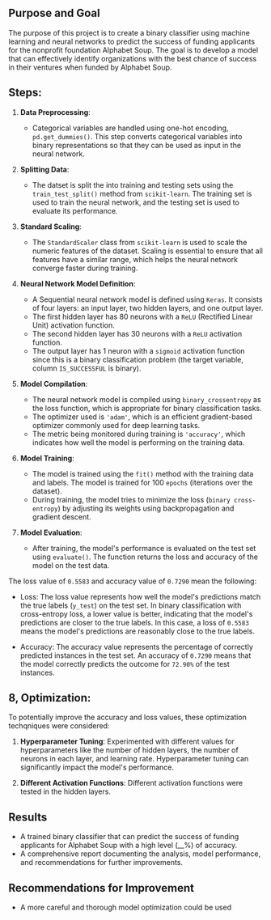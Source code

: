 ## Purpose and Goal
The purpose of this project is to create a binary classifier using machine learning and neural networks to predict the success of funding applicants for the nonprofit foundation Alphabet Soup. The goal is to develop a model that can effectively identify organizations with the best chance of success in their ventures when funded by Alphabet Soup.

## Steps:
1. **Data Preprocessing**:
   - Categorical variables are handled using one-hot encoding, `pd.get_dummies()`. This step converts categorical variables into binary representations so that they can be used as input in the neural network.

2. **Splitting Data**:
   - The datset is split the into training and testing sets using the `train_test_split()` method from `scikit-learn`. The training set is used to train the neural network, and the testing set is used to evaluate its performance.

3. **Standard Scaling**:
   - The `StandardScaler` class from `scikit-learn` is used to scale the numeric features of the dataset. Scaling is essential to ensure that all features have a similar range, which helps the neural network converge faster during training.

4. **Neural Network Model Definition**:
   - A Sequential neural network model is defined using `Keras`. It consists of four layers: an input layer, two hidden layers, and one output layer.
   - The first hidden layer has 80 neurons with a `ReLU` (Rectified Linear Unit) activation function.
   - The second hidden layer has 30 neurons with a `ReLU` activation function.
   - The output layer has 1 neuron with a `sigmoid` activation function since this is a binary classification problem (the target variable, column `IS_SUCCESSFUL` is binary).

5. **Model Compilation**:
   - The neural network model is compiled using `binary_crossentropy` as the loss function, which is appropriate for binary classification tasks.
   - The optimizer used is `'adam'`, which is an efficient gradient-based optimizer commonly used for deep learning tasks.
   - The metric being monitored during training is `'accuracy'`, which indicates how well the model is performing on the training data.

6. **Model Training**:
   - The model is trained using the `fit()` method with the training data and labels. The model is trained for 100 `epochs` (iterations over the dataset).
   - During training, the model tries to minimize the loss (`binary cross-entropy`) by adjusting its weights using backpropagation and gradient descent.

7. **Model Evaluation**:
   - After training, the model's performance is  evaluated on the test set using `evaluate()`. The function returns the loss and accuracy of the model on the test data.

The loss value of `0.5583` and accuracy value of `0.7290` mean the following:

- Loss: The loss value represents how well the model's predictions match the true labels (`y_test`) on the test set. In binary classification with cross-entropy loss, a lower value is better, indicating that the model's predictions are closer to the true labels. In this case, a loss of `0.5583` means the model's predictions are reasonably close to the true labels.

- Accuracy: The accuracy value represents the percentage of correctly predicted instances in the test set. An accuracy of `0.7290` means that the model correctly predicts the outcome for `72.90%` of the test instances.

## 8, Optimization:
To potentially improve the accuracy and loss values, these optimization techqniques were considered:

1. **Hyperparameter Tuning**: Experimented with different values for hyperparameters like the number of hidden layers, the number of neurons in each layer, and learning rate. Hyperparameter tuning can significantly impact the model's performance.

2. **Different Activation Functions**: Different activation functions were tested in the hidden layers.

## Results
- A trained binary classifier that can predict the success of funding applicants for Alphabet Soup with a high level (__%) of accuracy.
- A comprehensive report documenting the analysis, model performance, and recommendations for further improvements.

## Recommendations for Improvement
- A more careful and thorough model optimization could be used